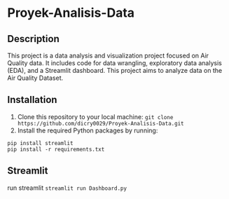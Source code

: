 # Proyek-Analisis-Data
## Description
This project is a data analysis and visualization project focused on Air Quality data. It includes code for data wrangling, exploratory data analysis (EDA), and a Streamlit dashboard. This project aims to analyze data on the Air Quality Dataset.

## Installation
1. Clone this repository to your local machine:
```git clone https://github.com/dicry0029/Proyek-Analisis-Data.git```
2. Install the required Python packages by running:
```
pip install streamlit
pip install -r requirements.txt
```

## Streamlit
run streamlit
```streamlit run Dashboard.py```
